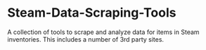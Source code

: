 # Steam-Data-Scraping-Tools
A collection of tools to scrape and analyze data for items in Steam inventories. This includes a number of 3rd party sites.
